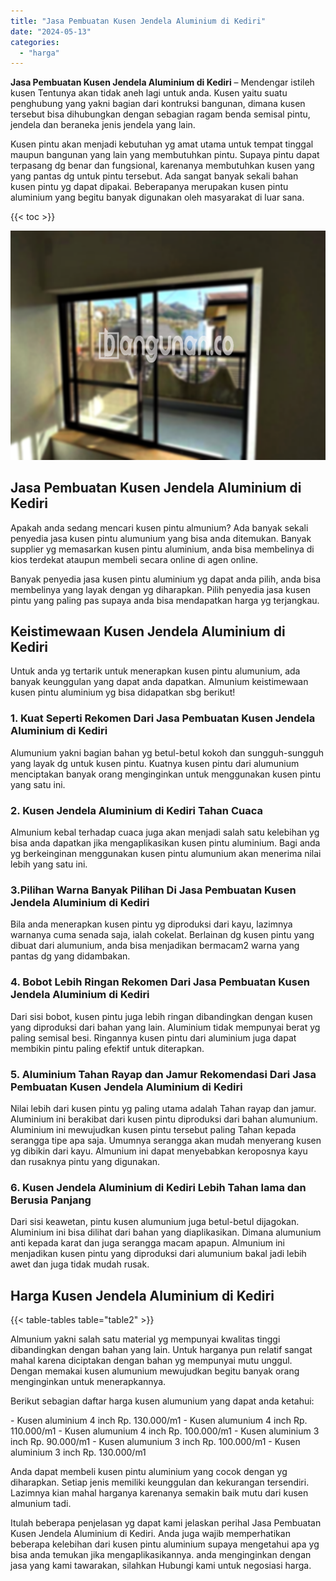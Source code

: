 ```yaml
---
title: "Jasa Pembuatan Kusen Jendela Aluminium di Kediri"
date: "2024-05-13"
categories: 
  - "harga"
---
```


**Jasa Pembuatan Kusen Jendela Aluminium di Kediri** – Mendengar istileh kusen Tentunya akan tidak aneh lagi untuk anda. Kusen yaitu suatu penghubung yang yakni bagian dari kontruksi bangunan, dimana kusen tersebut bisa dihubungkan dengan sebagian ragam benda semisal pintu, jendela dan beraneka jenis jendela yang lain.

Kusen pintu akan menjadi kebutuhan yg amat utama untuk tempat tinggal maupun bangunan yang lain yang membutuhkan pintu. Supaya pintu dapat terpasang dg benar dan fungsional, karenanya membutuhkan kusen yang yang pantas dg untuk pintu tersebut. Ada sangat banyak sekali bahan kusen pintu yg dapat dipakai. Beberapanya merupakan kusen pintu aluminium yang begitu banyak digunakan oleh masyarakat di luar sana.

{{< toc >}}

![Jasa Pembuatan Kusen Jendela Aluminium di Kediri](/images/harga-kusen-jendela-alumunium-06.png)

## Jasa Pembuatan Kusen Jendela Aluminium di Kediri

Apakah anda sedang mencari kusen pintu almunium? Ada banyak sekali penyedia jasa kusen pintu alumunium yang bisa anda ditemukan. Banyak supplier yg memasarkan kusen pintu aluminium, anda bisa membelinya di kios terdekat ataupun membeli secara online di agen online.

Banyak penyedia jasa kusen pintu aluminium yg dapat anda pilih, anda bisa membelinya yang layak dengan yg diharapkan. Pilih penyedia jasa kusen pintu yang paling pas supaya anda bisa mendapatkan harga yg terjangkau.

## Keistimewaan Kusen Jendela Aluminium di Kediri

Untuk anda yg tertarik untuk menerapkan kusen pintu alumunium, ada banyak keunggulan yang dapat anda dapatkan. Almunium keistimewaan kusen pintu aluminium yg bisa didapatkan sbg berikut!

### 1\. Kuat Seperti Rekomen Dari Jasa Pembuatan Kusen Jendela Aluminium di Kediri

Alumunium yakni bagian bahan yg betul-betul kokoh dan sungguh-sungguh yang layak dg untuk kusen pintu. Kuatnya kusen pintu dari alumunium menciptakan banyak orang menginginkan untuk menggunakan kusen pintu yang satu ini.

### 2\. Kusen Jendela Aluminium di Kediri Tahan Cuaca

Almunium kebal terhadap cuaca juga akan menjadi salah satu kelebihan yg bisa anda dapatkan jika mengaplikasikan kusen pintu aluminium. Bagi anda yg berkeinginan menggunakan kusen pintu alumunium akan menerima nilai lebih yang satu ini.

### 3.Pilihan Warna Banyak Pilihan Di Jasa Pembuatan Kusen Jendela Aluminium di Kediri

Bila anda menerapkan kusen pintu yg diproduksi dari kayu, lazimnya warnanya cuma senada saja, ialah cokelat. Berlainan dg kusen pintu yang dibuat dari alumunium, anda bisa menjadikan bermacam2 warna yang pantas dg yang didambakan.

### 4\. Bobot Lebih Ringan Rekomen Dari Jasa Pembuatan Kusen Jendela Aluminium di Kediri

Dari sisi bobot, kusen pintu juga lebih ringan dibandingkan dengan kusen yang diproduksi dari bahan yang lain. Aluminium tidak mempunyai berat yg paling semisal besi. Ringannya kusen pintu dari aluminium juga dapat membikin pintu paling efektif untuk diterapkan.

### 5\. Aluminium Tahan Rayap dan Jamur Rekomendasi Dari Jasa Pembuatan Kusen Jendela Aluminium di Kediri

Nilai lebih dari kusen pintu yg paling utama adalah Tahan rayap dan jamur. Aluminium ini berakibat dari kusen pintu diproduksi dari bahan alumunium. Aluminium ini mewujudkan kusen pintu tersebut paling Tahan kepada serangga tipe apa saja. Umumnya serangga akan mudah menyerang kusen yg dibikin dari kayu. Almunium ini dapat menyebabkan keroposnya kayu dan rusaknya pintu yang digunakan.

### 6\. Kusen Jendela Aluminium di Kediri Lebih Tahan lama dan Berusia Panjang

Dari sisi keawetan, pintu kusen alumunium juga betul-betul dijagokan. Aluminium ini bisa dilihat dari bahan yang diaplikasikan. Dimana alumunium anti kepada karat dan juga serangga macam apapun. Almunium ini menjadikan kusen pintu yang diproduksi dari alumunium bakal jadi lebih awet dan juga tidak mudah rusak.

## Harga Kusen Jendela Aluminium di Kediri

{{< table-tables table="table2" >}}

Almunium yakni salah satu material yg mempunyai kwalitas tinggi dibandingkan dengan bahan yang lain. Untuk harganya pun relatif sangat mahal karena diciptakan dengan bahan yg mempunyai mutu unggul. Dengan memakai kusen alumunium mewujudkan begitu banyak orang menginginkan untuk menerapkannya.

Berikut sebagian daftar harga kusen alumunium yang dapat anda ketahui:

\- Kusen aluminium 4 inch Rp. 130.000/m1 - Kusen alumunium 4 inch Rp. 110.000/m1 - Kusen alumunium 4 inch Rp. 100.000/m1 - Kusen aluminium 3 inch Rp. 90.000/m1 - Kusen alumunium 3 inch Rp. 100.000/m1 - Kusen aluminium 3 inch Rp. 130.000/m1

Anda dapat membeli kusen pintu aluminium yang cocok dengan yg diharapkan. Setiap jenis memiliki keunggulan dan kekurangan tersendiri. Lazimnya kian mahal harganya karenanya semakin baik mutu dari kusen almunium tadi.

Itulah beberapa penjelasan yg dapat kami jelaskan perihal Jasa Pembuatan Kusen Jendela Aluminium di Kediri. Anda juga wajib memperhatikan beberapa kelebihan dari kusen pintu aluminium supaya mengetahui apa yg bisa anda temukan jika mengaplikasikannya. anda menginginkan dengan jasa yang kami tawarakan, silahkan Hubungi kami untuk negosiasi harga.
